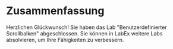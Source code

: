 # Zusammenfassung

Herzlichen Glückwunsch! Sie haben das Lab "Benutzerdefinierter Scrollbalken" abgeschlossen. Sie können in LabEx weitere Labs absolvieren, um Ihre Fähigkeiten zu verbessern.
